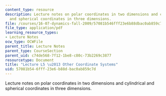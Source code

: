 ```yaml
---
content_type: resource
description: Lecture notes on polar coordinates in two dimensions and cylindrical
  and spherical coordinates in three dimensions.
file: /courses/16-07-dynamics-fall-2009/57081b546fff23e6b88dbac0ab859c7d_MIT16_07F09_Lec05.pdf
file_type: application/pdf
learning_resource_types:
- Lecture Notes
ocw_type: OCWFile
parent_title: Lecture Notes
parent_type: CourseSection
parent_uid: c74de568-7f12-1be8-c80c-73b2269c3877
resourcetype: Document
title: "Lecture L5 \u2013 Other Coordinate Systems"
uid: 57081b54-6fff-23e6-b88d-bac0ab859c7d
---
```

Lecture notes on polar coordinates in two dimensions and cylindrical and spherical coordinates in three dimensions.

